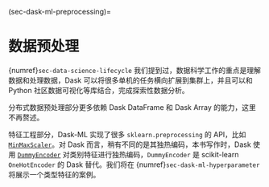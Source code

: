 (sec-dask-ml-preprocessing)=
# 数据预处理

{numref}`sec-data-science-lifecycle` 我们提到过，数据科学工作的重点是理解数据和处理数据，Dask 可以将很多单机的任务横向扩展到集群上，并且可以和 Python 社区数据可视化等库结合，完成探索性数据分析。

分布式数据预处理部分更多依赖 Dask DataFrame 和 Dask Array 的能力，这里不再赘述。

特征工程部分，Dask-ML 实现了很多 `sklearn.preprocessing` 的 API，比如 [`MinMaxScaler`](https://ml.dask.org/modules/generated/dask_ml.preprocessing.MinMaxScaler.html)。对 Dask 而言，稍有不同的是其独热编码，本书写作时，Dask 使用 [`DummyEncoder`](https://ml.dask.org/modules/generated/dask_ml.preprocessing.DummyEncoder.html) 对类别特征进行独热编码，`DummyEncoder` 是 scikit-learn `OneHotEncoder` 的 Dask 替代。我们将在 {numref}`sec-dask-ml-hyperparameter` 将展示一个类型特征的案例。